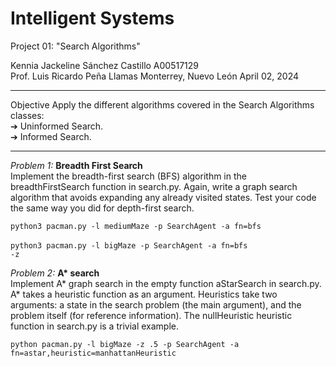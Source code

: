 <h1>Intelligent Systems</h1>

Project 01: "Search Algorithms"

Kennia Jackeline Sánchez Castillo​ A00517129 <br>
Prof. Luis Ricardo Peña Llamas Monterrey, Nuevo León April 02, 2024
<hr>

Objective
Apply the different algorithms covered in the Search Algorithms classes: <br>
➔ Uninformed Search. <br>
➔ Informed Search.

<hr>

<i>Problem 1:</i> <strong>Breadth First Search</strong> <br>
Implement the breadth-first search (BFS) algorithm in the breadthFirstSearch function in search.py. Again, write a graph search algorithm that avoids expanding any already visited states. Test your code the same way you did for depth-first search.
 
<code>python3 pacman.py -l mediumMaze -p SearchAgent -a fn=bfs </code> <br>
<code>python3 pacman.py -l bigMaze -p SearchAgent -a fn=bfs -z </code>

<i>Problem 2:</i> <strong>A* search</strong> <br>
Implement A* graph search in the empty function aStarSearch in search.py. A* takes a heuristic function as an argument. Heuristics take two arguments: a state in the search problem (the main argument), and the problem itself (for reference information). The nullHeuristic heuristic function in search.py is a trivial example.
 
<code>python pacman.py -l bigMaze -z .5 -p SearchAgent -a fn=astar,heuristic=manhattanHeuristic</code><br>
